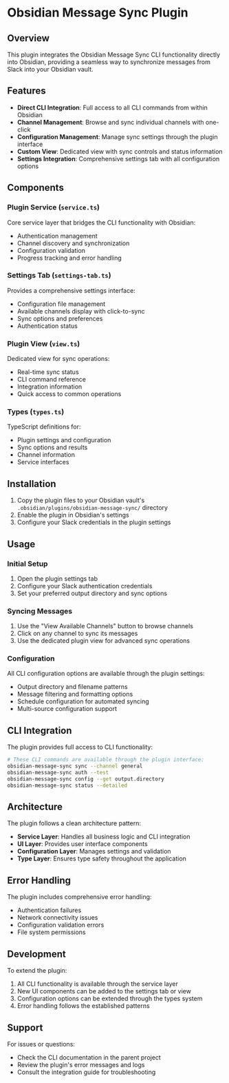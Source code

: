 # Obsidian Message Sync Plugin

## Overview

This plugin integrates the Obsidian Message Sync CLI functionality directly into Obsidian, providing a seamless way to synchronize messages from Slack into your Obsidian vault.

## Features

- **Direct CLI Integration**: Full access to all CLI commands from within Obsidian
- **Channel Management**: Browse and sync individual channels with one-click
- **Configuration Management**: Manage sync settings through the plugin interface
- **Custom View**: Dedicated view with sync controls and status information
- **Settings Integration**: Comprehensive settings tab with all configuration options

## Components

### Plugin Service (`service.ts`)

Core service layer that bridges the CLI functionality with Obsidian:

- Authentication management
- Channel discovery and synchronization
- Configuration validation
- Progress tracking and error handling

### Settings Tab (`settings-tab.ts`)

Provides a comprehensive settings interface:

- Configuration file management
- Available channels display with click-to-sync
- Sync options and preferences
- Authentication status

### Plugin View (`view.ts`)

Dedicated view for sync operations:

- Real-time sync status
- CLI command reference
- Integration information
- Quick access to common operations

### Types (`types.ts`)

TypeScript definitions for:

- Plugin settings and configuration
- Sync options and results
- Channel information
- Service interfaces

## Installation

1. Copy the plugin files to your Obsidian vault's `.obsidian/plugins/obsidian-message-sync/` directory
2. Enable the plugin in Obsidian's settings
3. Configure your Slack credentials in the plugin settings

## Usage

### Initial Setup

1. Open the plugin settings tab
2. Configure your Slack authentication credentials
3. Set your preferred output directory and sync options

### Syncing Messages

1. Use the "View Available Channels" button to browse channels
2. Click on any channel to sync its messages
3. Use the dedicated plugin view for advanced sync operations

### Configuration

All CLI configuration options are available through the plugin settings:

- Output directory and filename patterns
- Message filtering and formatting options
- Schedule configuration for automated syncing
- Multi-source configuration support

## CLI Integration

The plugin provides full access to CLI functionality:

```bash
# These CLI commands are available through the plugin interface:
obsidian-message-sync sync --channel general
obsidian-message-sync auth --test
obsidian-message-sync config --get output.directory
obsidian-message-sync status --detailed
```

## Architecture

The plugin follows a clean architecture pattern:

- **Service Layer**: Handles all business logic and CLI integration
- **UI Layer**: Provides user interface components
- **Configuration Layer**: Manages settings and validation
- **Type Layer**: Ensures type safety throughout the application

## Error Handling

The plugin includes comprehensive error handling:

- Authentication failures
- Network connectivity issues
- Configuration validation errors
- File system permissions

## Development

To extend the plugin:

1. All CLI functionality is available through the service layer
2. New UI components can be added to the settings tab or view
3. Configuration options can be extended through the types system
4. Error handling follows the established patterns

## Support

For issues or questions:

- Check the CLI documentation in the parent project
- Review the plugin's error messages and logs
- Consult the integration guide for troubleshooting
